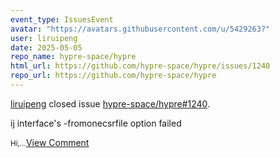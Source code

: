 ```yaml
---
event_type: IssuesEvent
avatar: "https://avatars.githubusercontent.com/u/5429263?"
user: liruipeng
date: 2025-05-05
repo_name: hypre-space/hypre
html_url: https://github.com/hypre-space/hypre/issues/1240
repo_url: https://github.com/hypre-space/hypre
---
```


<a href='https://github.com/liruipeng' target='_blank'>liruipeng</a> closed issue <a href='https://github.com/hypre-space/hypre/issues/1240' target='_blank'>hypre-space/hypre#1240</a>.

<p>ij interface's -fromonecsrfile option failed</p><small>Hi,...</small><a href='https://github.com/hypre-space/hypre/issues/1240' target='_blank'>View Comment</a>